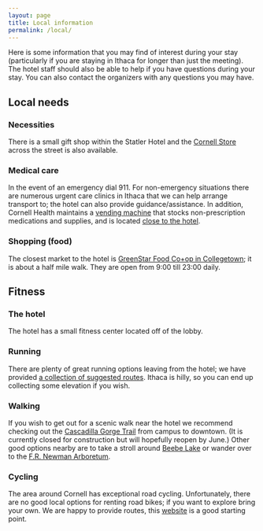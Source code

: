 ```yaml
---
layout: page
title: Local information
permalink: /local/
---
```


Here is some information that you may find of interest during your stay (particularly if you are staying in Ithaca for longer than just the meeting). The hotel staff should also be able to help if you have questions during your stay. You can also contact the organizers with any questions you may have.

## Local needs

### Necessities

There is a small gift shop within the Statler Hotel and the [Cornell Store](https://www.cornellstore.com/) across the street is also available. 

### Medical care

In the event of an emergency dial 911. For non-emergency situations there are numerous urgent care clinics in Ithaca that we can help arrange transport to; the hotel can also provide guidance/assistance. In addition, Cornell Health maintains a [vending machine](https://health.cornell.edu/services/pharmacy/vending) that stocks non-prescription medications and supplies, and is located [close to the hotel](https://health.cornell.edu/get-care/getting-here). 

### Shopping (food)

The closest market to the hotel is [GreenStar Food Co+op in Collegetown](https://greenstar.coop/collegetown/); it is about a half mile walk. They are open from 9:00 till 23:00 daily.

## Fitness

### The hotel

The hotel has a small fitness center located off of the lobby.

### Running 

There are plenty of great running options leaving from the hotel; we have provided [a collection of suggested routes](/running/). Ithaca is hilly, so you can end up collecting some elevation if you wish.

### Walking

If you wish to get out for a scenic walk near the hotel we recommend checking out the [Cascadilla Gorge Trail](https://www.gofingerlakes.org/locations/cascadilla-gorge-trail/) from campus to downtown. (It is currently closed for construction but will hopefully reopen by June.) Other good options nearby are to take a stroll around [Beebe Lake](https://cornellbotanicgardens.org/location/beebe-lake-and-woods/) or wander over to the [F.R. Newman Arboretum](https://cornellbotanicgardens.org/explore/in-f-r-newman-arboretum/).


### Cycling

The area around Cornell has exceptional road cycling. Unfortunately, there are no good local options for renting road bikes; if you want to explore bring your own. We are happy to provide routes, this [website](https://sites.google.com/view/cyclingithaca/home) is a good starting point.
